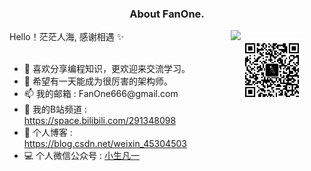 <h3 align="center">About FanOne.</h3>
<div style="display:flex" height="auto" width="auto">
    <div>
        <div style="flex:1">
            Hello！茫茫人海, 感谢相遇 ✨
            <img align="right" width="auto" height="170" src= "https://github-readme-stats.vercel.app/api?username=CocaineCong&theme=nightowl&show_icons=true">
        </div>
        </br>
        <div style="flex:1" >
            <ul >
                <li> 🧀 喜欢分享编程知识，更欢迎来交流学习。</li>
                <li> 🎁 希望有一天能成为很厉害的架构师。</li>
                <li> 📫 我的邮箱 : FanOne666@gmail.com </li>
                <li> 🔭 我的B站频道 : <a href="https://space.bilibili.com/291348098" rel="nofollow">https://space.bilibili.com/291348098</a> </li>
                <li> 📝 个人博客 : <a href="https://blog.csdn.net/weixin_45304503" rel="nofollow">https://blog.csdn.net/weixin_45304503</a> </li>
                <li> 💻 个人微信公众号 : <a href="https://github.com/CocaineCong/CocaineCong/blob/9f4a44a263fb39e52dcd28f14a220687ce08c6c3/FanOne.jpg" rel="nofollow">小生凡一</a> </li>
            </ul>
        </div>
    </div>
    <div style="flex:1">
        <p>
          <img align="left" src="./FanOne.jpg" width="100" style="max-width: 100%;">
        </p>
    </div>

</div>
